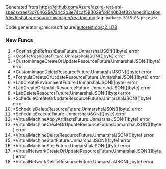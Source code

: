 Generated from https://github.com/Azure/azure-rest-api-specs/tree/3c764635e7d442b3e74caf593029fcd440b3ef82//specification/devtestlabs/resource-manager/readme.md tag: `package-2015-05-preview`

Code generator @microsoft.azure/autorest.go@2.1.178


### New Funcs

1. *CostInsightRefreshDataFuture.UnmarshalJSON([]byte) error
1. *CostRefreshDataFuture.UnmarshalJSON([]byte) error
1. *CustomImageCreateOrUpdateResourceFuture.UnmarshalJSON([]byte) error
1. *CustomImageDeleteResourceFuture.UnmarshalJSON([]byte) error
1. *FormulaCreateOrUpdateResourceFuture.UnmarshalJSON([]byte) error
1. *LabCreateEnvironmentFuture.UnmarshalJSON([]byte) error
1. *LabCreateOrUpdateResourceFuture.UnmarshalJSON([]byte) error
1. *LabDeleteResourceFuture.UnmarshalJSON([]byte) error
1. *ScheduleCreateOrUpdateResourceFuture.UnmarshalJSON([]byte) error
1. *ScheduleDeleteResourceFuture.UnmarshalJSON([]byte) error
1. *ScheduleExecuteFuture.UnmarshalJSON([]byte) error
1. *VirtualMachineApplyArtifactsFuture.UnmarshalJSON([]byte) error
1. *VirtualMachineCreateOrUpdateResourceFuture.UnmarshalJSON([]byte) error
1. *VirtualMachineDeleteResourceFuture.UnmarshalJSON([]byte) error
1. *VirtualMachineStartFuture.UnmarshalJSON([]byte) error
1. *VirtualMachineStopFuture.UnmarshalJSON([]byte) error
1. *VirtualNetworkCreateOrUpdateResourceFuture.UnmarshalJSON([]byte) error
1. *VirtualNetworkDeleteResourceFuture.UnmarshalJSON([]byte) error
